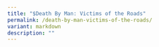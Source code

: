 ```yaml
---
title: "$Death By Man: Victims of the Roads"
permalink: /death-by-man-victims-of-the-roads/
variant: markdown
description: ""
---
```

